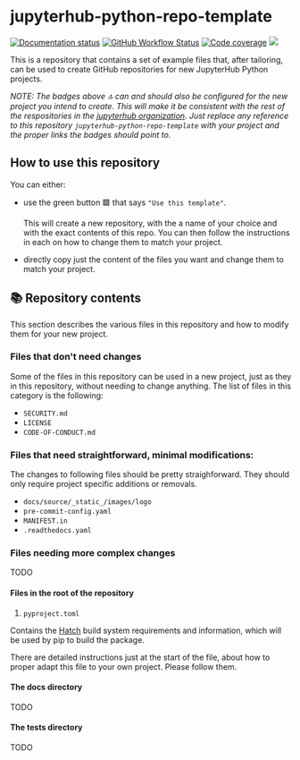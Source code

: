 # jupyterhub-python-repo-template

[![Documentation status](https://img.shields.io/readthedocs/jupyterhub-python-repo-template?logo=read-the-docs)](https://jupyterhub-python-repo-template.readthedocs.io/en/latest/?badge=latest)
[![GitHub Workflow Status](https://img.shields.io/github/workflow/status/jupyterhub/jupyterhub-python-repo-template/Test?logo=github)](https://github.com/jupyterhub/jupyterhub-python-repo-template/actions)
[![Code coverage](https://codecov.io/gh/jupyterhub/jupyterhub-python-repo-template/branch/main/graph/badge.svg)](https://codecov.io/gh/jupyterhub/jupyterhub-python-repo-template)
[![](https://img.shields.io/pypi/v/jupyterhub-python-repo-template.svg?logo=pypi)](https://pypi.python.org/pypi/jupyterhub-python-repo-template)

This is a repository that contains a set of example files that, after tailoring, can be used to create GitHub repositories for new JupyterHub Python projects.

*NOTE: The badges above 🔝 can and should also be configured for the new project you intend to create. This will make it be consistent with the rest of the respositories in the [jupyterhub organization](https://github.com/jupyterhub). Just replace any reference to this repository `jupyterhub-python-repo-template` with your project and the proper links the badges should point to.*

## How to use this repository

You can either:

- use the green button 🟩 that says `"Use this template"`.

  This will create a new repository, with the a name of your choice
  and with the exact contents of this repo.
  You can then follow the instructions in each on how to change them
  to match your project.

- directly copy just the content of the files you want and change them to match your project.

## 📚 Repository contents

This section describes the various files in this repository and how to modify them for your new project.

### Files that don't need changes

Some of the files in this repository can be used in a new project, just as they in this repository,
without needing to change anything.
The list of files in this category is the following:

- `SECURITY.md`
- `LICENSE`
- `CODE-OF-CONDUCT.md`

### Files that need straightforward, minimal modifications:

The changes to following files should be pretty straighforward.
They should only require project specific additions or removals.

- `docs/source/_static_/images/logo`
- `pre-commit-config.yaml`
- `MANIFEST.in`
- `.readthedocs.yaml`

### Files needing more complex changes

TODO

#### Files in the root of the repository

1. `pyproject.toml`

Contains the [Hatch](https://hatch.pypa.io/latest/) build system requirements and information,
which will be used by pip to build the package.

There are detailed instructions just at the start of the file,
about how to proper adapt this file to your own project.
Please follow them.

#### The docs directory
TODO

#### The tests directory
TODO